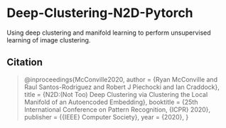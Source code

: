 # Deep-Clustering-N2D-Pytorch
Using deep clustering and manifold learning to perform unsupervised learning of image clustering.

## Citation

>@inproceedings{McConville2020,
  author = {Ryan McConville and Raul Santos-Rodriguez and Robert J Piechocki and Ian Craddock},
  title = {N2D:(Not Too) Deep Clustering via Clustering the Local Manifold of an Autoencoded Embedding},
  booktitle = {25th International Conference on Pattern Recognition, {ICPR} 2020},
  publisher = {{IEEE} Computer Society},
  year = {2020},
}
